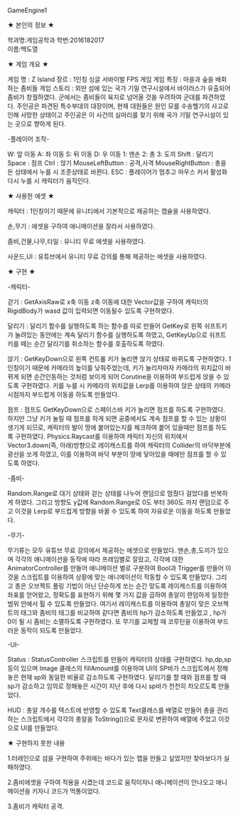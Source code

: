 GameEngine1


★ 본인의 정보 ★

학과명:게임공학과 
학번:2016182017  
이름:백도열


★ 게임 개요 ★

게임 명 : Z Island
장르 : 1인칭 싱글 서바이벌 FPS 게임
게임 특징 : 마을과 숲을 배회하는 좀비들
게임 스토리 : 외딴 섬에 있는 국가 기밀 연구시설에서 바이러스가 유출되어 좀비가 창궐하였다. 군에서는 좀비들이 육지로 넘어올 것을 우려하여 군대를 파견하였다. 주인공은 파견된 특수부대의 대장이며, 현재 대원들은 원인 모를 수송헬기의 사고로 인해 사망한 상태이고 주인공은 이 사건의 실마리를 찾기 위해 국가 기밀 연구시설이 있는 곳으로 향하게 된다.

-플레이어 조작-

W: 앞 이동
A: 좌 이동
S: 뒤 이동
D: 우 이동
1: 맨손
2: 총
3: 도끼
Shift : 달리기
Space : 점프
Ctrl : 앉기
MouseLeftButton : 공격,사격
MouseRightButton : 총을 든 상태에서 누를 시 조준상태로 바뀐다.
ESC : 플레이어가 멈추고 마우스 커서 활성화 다시 누를 시 캐릭터가 움직인다.


★ 사용한 에셋 ★

캐릭터 : 1인칭이기 때문에 유니티에서 기본적으로 제공하는 캡슐을 사용하였다.

손,무기 : 에셋을 구하여 애니메이션을 잘라서 사용하였다.

좀비,건물,나무,타일 : 유니티 무료 에셋을 사용하였다.

사운드,UI : 유튜브에서 유니티 무료 강의를 통해 제공하는 에셋을 사용하였다.


★ 구현 ★

-캐릭터-

걷기 : GetAxisRaw로 x축 이동 z축 이동에 대한 Vector값을 구하여 캐릭터의 RigidBody가 wasd 값이 입력되면 이동될수 있도록 구현하였다.

달리기 : 달리기 함수를 실행하도록 하는 함수를 따로 만들어 GetKey로 왼쪽 쉬프트키가 눌려있는 동안에는 계속 달리기 함수를 실행하도록 하였고, GetKeyUp으로 쉬프트키를 떼는 순간 달리기를 취소하는 함수를 호출하도록 하였다.

앉기 : GetKeyDown으로 왼쪽 컨트롤 키가 눌리면 앉기 상태로 바뀌도록 구현하였다. 1인칭이기 때문에 카메라의 높이를 낮춰주었는데, 키가 눌리자마자 카메라의 위치값이 바뀌게 되면 순간인동하는 것처럼 보이게 되어 Corutine을 이용하여 부드럽게 앉을 수 있도록 구현하였다. 키를 누를 시 카메라의 위치값을 Lerp를 이용하여 앉은 상태의 카메라 시점까지 부드럽게 이동을 하도록 만들었다.

점프 : 점프도 GetKeyDown으로 스페이스바 키가 눌리면 점프를 하도록 구현하였다. 하지만 그냥 키가 눌릴 때 점프를 하게 되면 공중에서도 계속 점프를 할 수 있는 상황이 생기게 되므로, 캐릭터의 발이 땅에 붙어있는지를 체크하여 붙어 있을때만 점프를 하도록 구현하였다. Physics.Raycast를 이용하여 캐릭터 자신의 위치에서 Vector3.down(즉, 아래)방향으로 레이캐스트를 하여 캐릭터의 Collider의 바닥부분에 광선을 쏘게 하였고, 이를 이용하여 바닥 부분이 땅에 닿아있을 때에만 점프를 할 수 있도록 하였다.

-좀비-

Random.Range로 대기 상태와 걷는 상태를 나누어 랜덤으로 멈췄다 걸었다를 반복하게 하였다. 그리고 방향도 y값에 Random.Range로 0도 부터 360도 까지 랜덤으로 주고 이것을 Lerp로 부드럽게 방향을 바꿀 수 있도록 하여 자유로운 이동을 하도록 만들었다.

-무기-

무기류는 모두 유튜브 무료 강의에서 제공하는 에셋으로 만들었다. 맨손,총,도끼가 있으며 각각의 애니메이션을 동작에 따라 프레임별로 잘랐고, 각각에 대한 AnimatorController를 만들어 애니메이션 별로 구분하여 Bool과 Trigger를 만들어 이것을 스크립트를 이용하여 상황에 맞는 애니메이션이 작동할 수 있도록 만들었다. 그리고 총은 오브젝트 풀링 기법이 아닌 단순하게 쏘는 순간 맞도록 레이캐스트를 이용하여 좌표를 얻어왔고, 정확도를 표현하기 위해 몇 가지 값을 곱하여 총알이 랜덤하게 일정한 범위 안에서 튈 수 있도록 만들었다. 여기서 레이캐스트를 이용하여 총알이 맞은 오브젝트의 태그와 좀비의 태그를 비교하여 같다면 좀비의 hp가 감소하도록 만들었고 , hp가 0이 될 시 좀비는 소멸하도록 구현하였다. 또 무기를 교체할 때 코루틴을 이용하여 부드러운 동작이 되도록 만들었다.

-UI-

Status : StatusController 스크립트를 만들어 캐릭터의 상태를 구현하였다. hp,dp,sp 등이 있으며 Image 클래스의 fillAmount를 이용하여 UI의 SP바가 스크립트에서 정해놓은 현재 sp와 동일한 비율로 감소하도록 구현하였다. 달리기를 할 때와 점프를 할 때 sp가 감소하고 임의로 정해놓은 시간이 지난 후에 다시 sp바가 천천히 차오르도록 만들었다.

HUD : 총알 개수를 텍스트에 반영할 수 있도록 Text클래스를 배열로 만들어 총을 관리하는 스크립트에서 각각의 총알을 ToString()으로 문자로 변환하여 배열에 주었고 이것으로 UI를 만들었다.


★ 구현하지 못한 내용

1.터레인으로 섬을 구현하여 주위에는 바다가 있는 맵을 만들고 싶었지만 찾아보다가 실패하였다.

2.좀비에셋을 구하여 적용을 시켰는데 코드로 움직이자니 애니메이션이 안나오고 애니메이션을 키자니 코드가 먹통이었다.

3.좀비가 캐릭터 공격.
